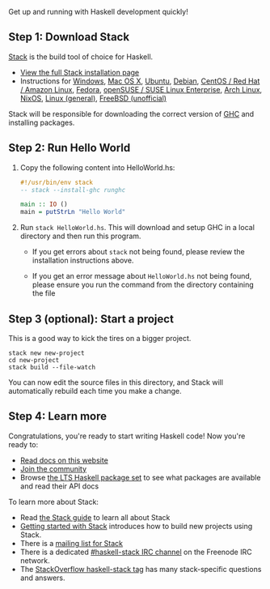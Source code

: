 Get up and running with Haskell development quickly!

## Step 1: Download Stack

[Stack](http://haskellstack.com) is the build tool of choice for Haskell.

* [View the full Stack installation page](http://docs.haskellstack.org/en/stable/install_and_upgrade/)
* Instructions for
  [Windows](http://docs.haskellstack.org/en/stable/install_and_upgrade#windows),
  [Mac OS X](http://docs.haskellstack.org/en/stable/install_and_upgrade#mac-os-x),
  [Ubuntu](http://docs.haskellstack.org/en/stable/install_and_upgrade#ubuntu),
  [Debian](http://docs.haskellstack.org/en/stable/install_and_upgrade#debian),
  [CentOS / Red Hat / Amazon Linux](http://docs.haskellstack.org/en/stable/install_and_upgrade#centos),
  [Fedora](http://docs.haskellstack.org/en/stable/install_and_upgrade#fedora),
  [openSUSE / SUSE Linux Enterprise](http://docs.haskellstack.org/en/stable/install_and_upgrade#suse),
  [Arch Linux](http://docs.haskellstack.org/en/stable/install_and_upgrade#arch-linux),
  [NixOS](http://docs.haskellstack.org/en/stable/install_and_upgrade#nixos),
  [Linux (general)](http://docs.haskellstack.org/en/stable/install_and_upgrade#linux),
  [FreeBSD (unofficial)](http://docs.haskellstack.org/en/stable/install_and_upgrade#freebsd)

Stack will be responsible for downloading the correct version of
[GHC](http://www.haskell.org/ghc) and installing packages.

## Step 2: Run Hello World

1.  Copy the following content into HelloWorld.hs:

    ```haskell
    #!/usr/bin/env stack
    -- stack --install-ghc runghc

    main :: IO ()
    main = putStrLn "Hello World"
    ```

2.  Run `stack HelloWorld.hs`.  This will download and setup GHC in a local
    directory and then run this program.

    * If you get errors about `stack` not being found, please review the
      installation instructions above.

    * If you get an error message about `HelloWorld.hs` not being found, please
      ensure you run the command from the directory containing the file

## Step 3 (optional): Start a project

This is a good way to kick the tires on a bigger project.

```
stack new new-project
cd new-project
stack build --file-watch
```

You can now edit the source files in this directory, and Stack will
automatically rebuild each time you make a change.

## Step 4: Learn more

Congratulations, you're ready to start writing Haskell code! Now you're ready to:

* [Read docs on this website](/documentation)
* [Join the community](/community)
* Browse [the LTS Haskell package set](https://www.stackage.org/lts) to see
  what packages are available and read their API docs

To learn more about Stack:

* Read [the Stack guide](http://docs.haskellstack.org/en/stable/GUIDE/) to learn all about Stack
* [Getting started with Stack](http://seanhess.github.io/2015/08/04/practical-haskell-getting-started.html)
  introduces how to build new projects using Stack.
* There is a [mailing list for Stack](https://groups.google.com/d/forum/haskell-stack)
* There is a dedicated
  [\#haskell-stack IRC channel](irc://irc.freenode.net/haskell-stack) on the
  Freenode IRC network.
* The [StackOverflow haskell-stack tag](http://stackoverflow.com/questions/tagged/haskell-stack)
  has many stack-specific questions and answers.
